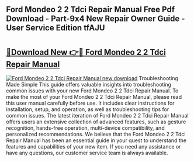 ## Ford Mondeo 2 2 Tdci Repair Manual Free Pdf Download - Part-9x4 New Repair Owner Guide - User Service Edition tfAJU

# <h2><a href="http://bc79682.oget.top/?id=Ford+Mondeo+2+2+Tdci+Repair+Manual">🔗Download New 👉🔴 Ford Mondeo 2 2 Tdci Repair Manual</a></h2>

[![Ford Mondeo 2 2 Tdci Repair Manual new download](https://i.imgur.com/5g1atiW.png)](http://bc79682.oget.top/?id=Ford+Mondeo+2+2+Tdci+Repair+Manual)
Troubleshooting Made Simple This guide offers valuable insights into troubleshooting common issues with your new Ford Mondeo 2 2 Tdci Repair Manual. To make the most of your Ford Mondeo 2 2 Tdci Repair Manual, please read this user manual carefully before use. It includes clear instructions for installation, setup, and operation, as well as troubleshooting tips for common issues. The latest iteration of Ford Mondeo 2 2 Tdci Repair Manual offers users an extensive collection of advanced features, such as gesture recognition, hands-free operation, multi-device compatibility, and personalized recommendations. We believe that the Ford Mondeo 2 2 Tdci Repair Manual has been an essential guide in your quest to understand the features and capabilities of your new item. If you need any assistance or have any questions, our customer service team is always available.
